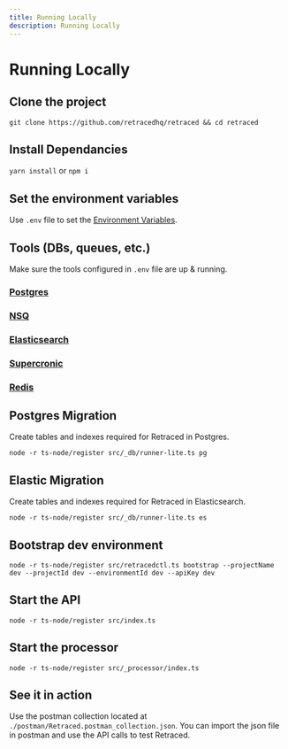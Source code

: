 ```yaml
---
title: Running Locally
description: Running Locally
---
```


# Running Locally

## Clone the project

`git clone https://github.com/retracedhq/retraced && cd retraced`

## Install Dependancies

`yarn install` or `npm i`

## Set the environment variables

Use `.env` file to set the [Environment Variables](/docs/retraced/deploy/env-variables).

## Tools (DBs, queues, etc.)

Make sure the tools configured in `.env` file are up & running.

### [Postgres](/docs/retraced/deploy/env-variables#postgres-configuration)

### [NSQ](/docs/retraced/deploy/env-variables#nsqd-configuration)

### [Elasticsearch](/docs/retraced/deploy/env-variables#elasticsearch-configuration)

### [Supercronic](/docs/retraced/deploy/env-variables#supercronic-configuration)

### [Redis](/docs/retraced/deploy/env-variables#redis-configuration)

## Postgres Migration

Create tables and indexes required for Retraced in Postgres.

`node -r ts-node/register src/_db/runner-lite.ts pg`

## Elastic Migration

Create tables and indexes required for Retraced in Elasticsearch.

`node -r ts-node/register src/_db/runner-lite.ts es`

## Bootstrap dev environment

`node -r ts-node/register src/retracedctl.ts bootstrap --projectName dev --projectId dev --environmentId dev --apiKey dev`

## Start the API

`node -r ts-node/register src/index.ts`

## Start the processor

`node -r ts-node/register src/_processor/index.ts`

## See it in action

Use the postman collection located at `./postman/Retraced.postman_collection.json`.
You can import the json file in postman and use the API calls to test Retraced.
